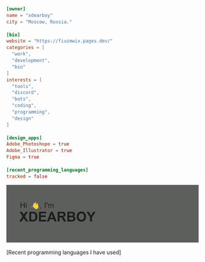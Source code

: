 
```toml
[owner]
name = "xdearboy"
city = "Moscow, Russia."

[bio]
website = "https://fiuimwix.pages.dev/"
categories = [
  "work",
  "development",
  "bio"
]
interests = [
  "tools",
  "discord",
  "bots",
  "coding",
  "programming",
  "design"
]

[design_apps]
Adobe_Photoshope = true
Adobe_Illustrator = true
Figma = true

[recent_programming_languages]
tracked = false
```

<img src="header.png" alt="xdearboy">

[Recent programming languages I have used]

<!--START_SECTION:waka-->



<!--END_SECTION:waka-->
